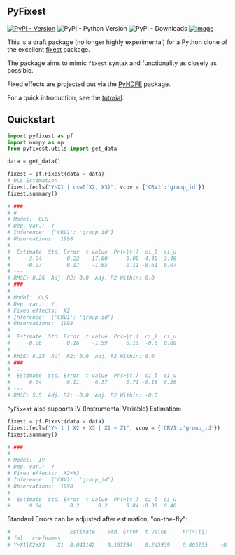 ## PyFixest

[![PyPI - Version](https://img.shields.io/pypi/v/pyfixest.svg)](https://pypi.org/project/pyfixest/)
![PyPI - Python Version](https://img.shields.io/pypi/pyversions/pyfixest.svg)
![PyPI - Downloads](https://img.shields.io/pypi/dm/pyfixest)
[![image](https://codecov.io/gh/s3alfisc/pyfixest/branch/master/graph/badge.svg)](https://codecov.io/gh/s3alfisc/pyfixest)

This is a draft package (no longer highly experimental) for a Python clone of the excellent [fixest](https://github.com/lrberge/fixest) package.

The package aims to mimic `fixest` syntax and functionality as closely as possible.

Fixed effects are projected out via the [PyHDFE](https://github.com/jeffgortmaker/pyhdfe) package.

For a quick introduction, see the [tutorial](https://s3alfisc.github.io/pyfixest/tutorial/).

## Quickstart

```python
import pyfixest as pf
import numpy as np
from pyfixest.utils import get_data

data = get_data()

fixest = pf.Fixest(data = data)
# OLS Estimation
fixest.feols("Y~X1 | csw0(X2, X3)", vcov = {'CRV1':'group_id'})
fixest.summary()

# ###
# #
# Model:  OLS
# Dep. var.:  Y
# Inference:  {'CRV1': 'group_id'}
# Observations:  1998
#
#  Estimate  Std. Error  t value  Pr(>|t|)  ci_l  ci_u
#     -3.94        0.22   -17.80      0.00 -4.40 -3.48
#     -0.27        0.17    -1.65      0.11 -0.61  0.07
# ---
# RMSE: 8.26  Adj. R2: 0.0  Adj. R2 Within: 0.0
# ###
#
# Model:  OLS
# Dep. var.:  Y
# Fixed effects:  X2
# Inference:  {'CRV1': 'group_id'}
# Observations:  1998
#
#  Estimate  Std. Error  t value  Pr(>|t|)  ci_l  ci_u
#     -0.26        0.16    -1.59      0.13  -0.6  0.08
# ---
# RMSE: 8.25  Adj. R2: 0.0  Adj. R2 Within: 0.0
# ###
# ...
#  Estimate  Std. Error  t value  Pr(>|t|)  ci_l  ci_u
#      0.04        0.11     0.37      0.71 -0.18  0.26
# ---
# RMSE: 5.5  Adj. R2: -0.0  Adj. R2 Within: -0.0
```

`PyFixest` also supports IV (Instrumental Variable) Estimation:

```python
fixest = pf.Fixest(data = data)
fixest.feols("Y~ 1 | X2 + X3 | X1 ~ Z1", vcov = {'CRV1':'group_id'})
fixest.summary()

# ###
#
# Model:  IV
# Dep. var.:  Y
# Fixed effects:  X2+X3
# Inference:  {'CRV1': 'group_id'}
# Observations:  1998
#
#  Estimate  Std. Error  t value  Pr(>|t|)  ci_l  ci_u
#      0.04         0.2      0.2      0.84 -0.38  0.46
```

Standard Errors can be adjusted after estimation, "on-the-fly":

```python
# 		            Estimate	Std. Error	t value	    Pr(>|t|)	   ci_l	     ci_u
# fml	coefnames
# Y~X1|X2+X3	X1	0.041142	0.167284	0.245939	0.805755	-0.286927	0.36921
```